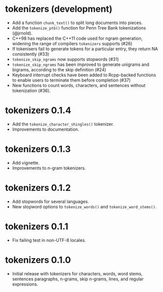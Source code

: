 # tokenizers (development)

- Add a function `chunk_text()` to split long documents into pieces.
- Add the `tokenize_ptb()` function for Penn Tree Bank tokenizations (@jrnold).
- C++98 has replaced the C++11 code used for ngram generation, widening the range of compilers `tokenizers` supports (#26)
- If tokenisers fail to generate tokens for a particular entry, they return NA consistently (#33)
- `tokenize_skip_ngrams` now supports stopwords (#31)
- `tokenize_skip_ngrams` has been improved to generate unigrams and bigrams, according to the skip definition (#24)
- Keyboard interrupt checks have been added to Rcpp-backed functions to enable users to terminate them before completion (#37)
- New functions to count words, characters, and sentences without tokenization (#36).

# tokenizers 0.1.4

- Add the `tokenize_character_shingles()` tokenizer. 
- Improvements to documentation.

# tokenizers 0.1.3

- Add vignette.
- Improvements to n-gram tokenizers.

# tokenizers 0.1.2

- Add stopwords for several languages.
- New stopword options to `tokenize_words()` and `tokenize_word_stems()`.

# tokenizers 0.1.1

- Fix failing test in non-UTF-8 locales.

# tokenizers 0.1.0

- Initial release with tokenizers for characters, words, word stems, sentences
  paragraphs, n-grams, skip n-grams, lines, and regular expressions.